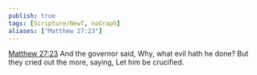 ```yaml
---
publish: true
tags: [Scripture/NewT, noGraph]
aliases: ["Matthew 27:23"]
---
```

[Matthew 27:23](https://churchofjesuschrist.org/study/scriptures/nt/matt/27?lang=eng&id=p23#p23) And the governor said, Why, what evil hath he done? But they cried out the more, saying, Let him be crucified.
